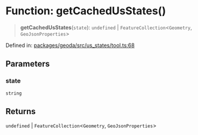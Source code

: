 # Function: getCachedUsStates()

> **getCachedUsStates**(`state`): `undefined` \| `FeatureCollection`\<`Geometry`, `GeoJsonProperties`\>

Defined in: [packages/geoda/src/us\_states/tool.ts:68](https://github.com/GeoDaCenter/openassistant/blob/a9f2271d1019f6c25c10dd4b3bdb64fcf16999b2/packages/geoda/src/us_states/tool.ts#L68)

## Parameters

### state

`string`

## Returns

`undefined` \| `FeatureCollection`\<`Geometry`, `GeoJsonProperties`\>
